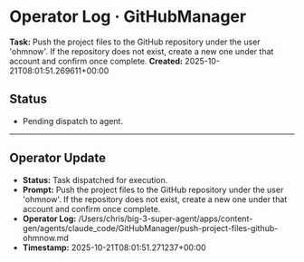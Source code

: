 # Operator Log · GitHubManager

**Task:** Push the project files to the GitHub repository under the user 'ohmnow'. If the repository does not exist, create a new one under that account and confirm once complete.
**Created:** 2025-10-21T08:01:51.269611+00:00

## Status
- Pending dispatch to agent.

---

## Operator Update
- **Status:** Task dispatched for execution.
- **Prompt:** Push the project files to the GitHub repository under the user 'ohmnow'. If the repository does not exist, create a new one under that account and confirm once complete.
- **Operator Log:** /Users/chris/big-3-super-agent/apps/content-gen/agents/claude_code/GitHubManager/push-project-files-github-ohmnow.md
- **Timestamp:** 2025-10-21T08:01:51.271237+00:00
